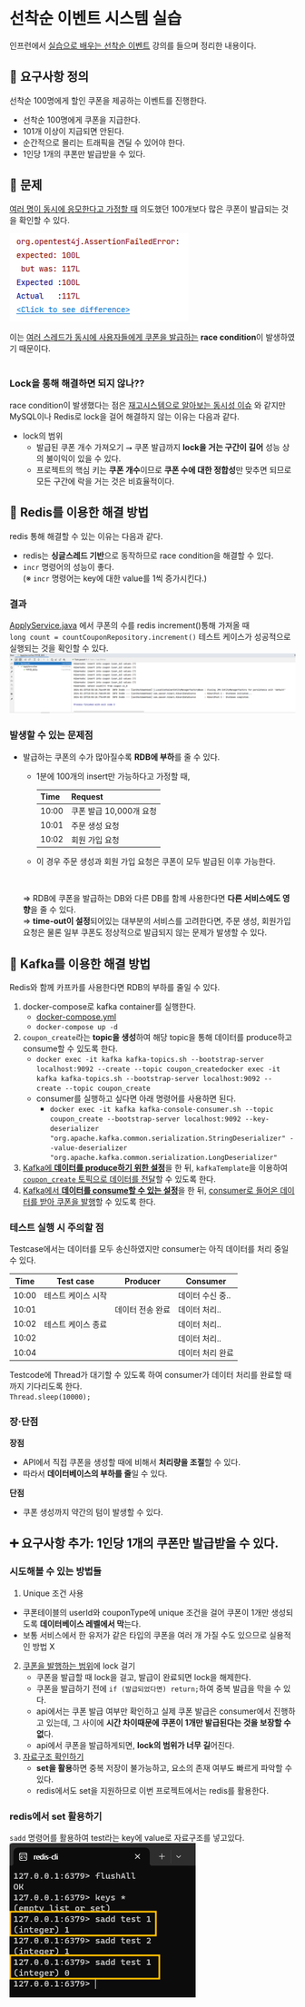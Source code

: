 # 선착순 이벤트 시스템 실습
인프런에서 [실습으로 배우는 선착순 이벤트](https://www.inflearn.com/course/%EC%84%A0%EC%B0%A9%EC%88%9C-%EC%9D%B4%EB%B2%A4%ED%8A%B8-%EC%8B%9C%EC%8A%A4%ED%85%9C-%EC%8B%A4%EC%8A%B5/dashboard) 강의를 들으며 정리한 내용이다.

## 🙋 요구사항 정의
선착순 100명에게 할인 쿠폰을 제공하는 이벤트를 진행한다.

- 선착순 100명에게 쿠폰을 지급한다.
- 101개 이상이 지급되면 안된다.
- 순간적으로 몰리는 트래픽을 견딜 수 있어야 한다.
- 1인당 1개의 쿠폰만 발급받을 수 있다.

## 🚩 문제
[여러 명이 동시에 응모한다고 가정할 때](https://github.com/develop-hani/FCFS_coupon_system/commit/59f0761b8d5a0480f791191d4fde4e6b06d13bfa) 의도했던 100개보다 많은 쿠폰이 발급되는 것을 확인할 수 있다.

![race_condition](./image/여러명_응모_시_race_condition_발생.png)

이는 <u>여러 스레드가 동시에 사용자들에게 쿠폰을 발급하는</u> **race condition**이 발생하였기 때문이다. 
</br>
</br>

### Lock을 통해 해결하면 되지 않나??
race condition이 발생했다는 점은 [재고시스템으로 알아보는 동시성 이슈](https://github.com/develop-hani/Stock_concurrency_issue) 와 같지만 MySQL이나 Redis로 lock을 걸어 해결하지 않는 이유는 다음과 같다. </br>
- lock의 범위 </br>
    - 발급된 쿠폰 개수 가져오기 ⭢ 쿠폰 발급까지 **lock을 거는 구간이 길어** 성능 상의 불이익이 있을 수 있다.
    - 프로젝트의 핵심 키는 **쿠폰 개수**이므로 **쿠폰 수에 대한 정합성**만 맞추면 되므로 모든 구간에 락을 거는 것은 비효율적이다.

## 💾 Redis를 이용한 해결 방법
redis 통해 해결할 수 있는 이유는 다음과 같다.
- redis는 **싱글스레드 기반**으로 동작하므로 race condition을 해결할 수 있다.
- `incr` 명령어의 성능이 좋다. </br>
  (※ `incr` 명령어는 key에 대한 value를 1씩 증가시킨다.)

### 결과
[ApplyService.java](https://github.com/develop-hani/FCFS_coupon_system/blob/master/api/src/main/java/com/practice/api/service/ApplyService.java) 에서 쿠폰의 수를 redis increment()통해 가져올 때</br>
`long count = countCouponRepository.increment()` 테스트 케이스가 성공적으로 실행되는 것을 확인할 수 있다.
![redis를 통한 해결 결과](./image/redis를_통한_race_condition_해결.png)

### 발생할 수 있는 문제점
- 발급하는 쿠폰의 수가 많아질수록 **RDB에 부하**를 줄 수 있다.
  - 1분에 100개의 insert만 가능하다고 가정할 때,
  
    |Time|Request|
    |---|---|
    |10:00|쿠폰 발급 10,000개 요청|
    |10:01|주문 생성 요청|
    |10:02|회원 가입 요청|
  - 이 경우 주문 생성과 회원 가입 요청은 쿠폰이 모두 발급된 이후 가능한다. </br>
  </br>
  
  ⇒ RDB에 쿠폰을 발급하는 DB와 다른 DB를 함께 사용한다면 **다른 서비스에도 영향**을 줄 수 있다. </br>
  ⇒ **time-out이 설정**되어있는 대부분의 서비스를 고려한다면, 주문 생성, 회원가입 요청은 물론 일부 쿠폰도 정상적으로 발급되지 않는 문제가 발생할 수 있다.

## 📢 Kafka를 이용한 해결 방법
Redis와 함께 카프카를 사용한다면 RDB의 부하를 줄일 수 있다. </br>

1. docker-compose로 kafka container를 실행한다.
    - [docker-compose.yml](/kafka/docker-compose.yml)
    - `docker-compose up -d`
2. `coupon_create`라는 **topic을 생성**하여 해당 topic을 통해 데이터를 produce하고 consume할 수 있도록 한다.
    - `docker exec -it kafka kafka-topics.sh --bootstrap-server localhost:9092 --create --topic coupon_createdocker exec -it kafka kafka-topics.sh --bootstrap-server localhost:9092 --create --topic coupon_create`
    - consumer를 실행하고 싶다면 아래 명령어를 사용하면 된다.
      - `docker exec -it kafka kafka-console-consumer.sh --topic coupon_create --bootstrap-server localhost:9092 --key-deserializer "org.apache.kafka.common.serialization.StringDeserializer" --value-deserializer "org.apache.kafka.common.serialization.LongDeserializer"`
3. [Kafka에 **데이터를 produce하기 위한 설정**](https://github.com/develop-hani/FCFS_coupon_system/blob/master/api/src/main/java/com/practice/api/config/KafkaProducerConfig.java)을 한 뒤, `kafkaTemplate`을 이용하여 [`coupon_create` 토픽으로 데이터를 전달](https://github.com/develop-hani/FCFS_coupon_system/blob/master/api/src/main/java/com/practice/api/producer/CouponCreateProducer.java)할 수 있도록 한다.
4. [Kafka에서 **데이터를 consume할 수 있는 설정**](https://github.com/develop-hani/FCFS_coupon_system/blob/master/consumer/src/main/java/com/practice/consumer/config/KafkaConsumerConfig.java)을 한 뒤, [consumer로 들어온 데이터를 받아 쿠폰을 발행](https://github.com/develop-hani/FCFS_coupon_system/blob/master/consumer/src/main/java/com/practice/consumer/consumer/CouponCreatedConsumer.java)할 수 있도록 한다. 

### 테스트 실행 시 주의할 점
Testcase에서는 데이터를 모두 송신하였지만 consumer는 아직 데이터를 처리 중일 수 있다.

|Time|Test case|Producer|Consumer|
|---|---|---|---|
|10:00|테스트 케이스 시작| |데이터 수신 중..|
|10:01| |데이터 전송 완료| 데이터 처리..|
|10:02 |테스트 케이스 종료| |데이터 처리..|
|10:02| | |데이터 처리..|
|10:04| | |데이터 처리 완료|

Testcode에 Thread가 대기할 수 있도록 하여 consumer가 데이터 처리를 완료할 때까지 기다리도록 한다.</br>
`Thread.sleep(10000);`

### 장·단점
**장점**
- API에서 직접 쿠폰을 생성할 때에 비해서 **처리량을 조절**할 수 있다.
- 따라서 **데이터베이스의 부하를 줄**일 수 있다.

**단점**
- 쿠폰 생성까지 약간의 텀이 발생할 수 있다.

## ➕ 요구사항 추가: 1인당 1개의 쿠폰만 발급받을 수 있다.
### 시도해볼 수 있는 방법들
1. Unique 조건 사용</br>
  - 쿠폰테이블의 userId와 couponType에 unique 조건을 걸어 쿠폰이 1개만 생성되도록 **데이터베이스 레벨에서 막**는다.
  - 보통 서비스에서 한 유저가 같은 타입의 쿠폰을 여러 개 가질 수도 있으므로 실용적인 방법 X
2. [쿠폰을 발행하는 범위](https://github.com/develop-hani/FCFS_coupon_system/blob/master/api/src/main/java/com/practice/api/service/ApplyService.java#L23)에 lock 걸기
   - 쿠폰을 발급할 때 lock을 걸고, 발급이 완료되면 lock을 해제한다.
   - 쿠폰을 발급하기 전에 `if (발급되었다면) return;`하여 중복 발급을 막을 수 있다.
   - api에서는 쿠폰 발급 여부만 확인하고 실제 쿠폰 발급은 consumer에서 진행하고 있는데, 그 사이에 **시간 차이때문에 쿠폰이 1개만 발급된다는 것을 보장할 수 없**다.
   - api에서 쿠폰을 발급하게되면, **lock의 범위가 너무 길**어진다.
3. <u>자료구조 확인하기</u>
    - **set을 활용**하면 중복 저장이 불가능하고, 요소의 존재 여부도 빠르게 파악할 수 있다.
    - redis에서도 set을 지원하므로 이번 프로젝트에서는 redis를 활용한다.

### redis에서 set 활용하기
`sadd` 명령어를 활용하여 test라는 key에 value로 자료구조를 넣고있다.
![redis에서 set 활용하기](./image/redis_set_활용.png)